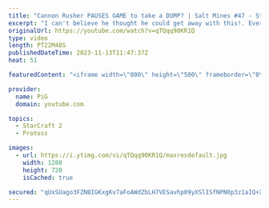 ```yaml
---
title: "Cannon Rusher PAUSES GAME to take a DUMP? | Salt Mines #47 - StarCraft 2"
excerpt: "I can't believe he thought he could get away with this!. Everyone has encountered a salty or BM opponent on the StarCraft ladder before. Send in your funniest, saltiest replays to RateMyStarCraft@gmail.com with “Salt Mines” in the title + in the body of the email add your IGN & Rank & Why you think your"
originalUrl: https://youtube.com/watch?v=qTQqq90KR1Q
type: video
length: PT22M48S
publishedDateTime: 2023-11-13T11:47:37Z
heat: 51

featuredContent: "<iframe width=\"800\" height=\"500\" frameborder=\"0\" src=\"https://www.youtube.com/embed/qTQqq90KR1Q\" allow=\"accelerometer; autoplay; encrypted-media; gyroscope; picture-in-picture\" allowfullscreen></iframe>"

provider:
  name: PiG
  domain: youtube.com

topics:
  - StarCraft 2
  - Protoss

images:
  - url: https://i.ytimg.com/vi/qTQqq90KR1Q/maxresdefault.jpg
    width: 1280
    height: 720
    isCached: true

secured: "qUxSUago3FZNBIGKxgKv7aFoAWdZbLH7VESavhp09yXSlISfNPN0p3z1aIQ+XC01vtno3x/LHOWlQf6JieIYBRDGCm/HSs9LnFoIF44vrYUPyqC+UEquVofhK0S3OiYbsiDJ3LPM3VLrkCA3I9mvuYxK6C6Diwc+YFMTxkJ8HS154FK7AY6nxM3JjyZmJEmPiZBj7UlBxpvAN3wIjyW51H9l7yUBV2FSRnyED1jc1Y9G+3AphfSn1JRtJQkw/9odFqHaQriyyd5Lk3Me2tGp2a5e+sVhOs12AgpoPObNJDwvJrv8M6ExDkpyrhU0Ow/pyujlrKJJwbjfhajWrYlflq3S1ukQlWRI4C4nK+kI35thKvzH62GxQXfroSBBjfJFxC6RsEoPYgZvXw9PCNokO1aleC36ZiNnmAUDf/ksz4w=;ZxjFWBv52x+gTBOb7LiFCw=="
---
```


